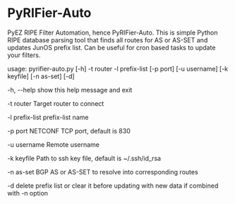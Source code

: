 # PyRIFier-Auto
PyEZ RIPE Filter Automation, hence PyRIFier-Auto. This is simple Python RIPE database parsing tool that finds all routes for AS or AS-SET and updates JunOS prefix list. Can be useful for cron based tasks to update your filters.

usage: pyrifier-auto.py [-h] -t router -l prefix-list [-p port]
                              [-u username] [-k keyfile] [-n as-set] [-d]

  -h, --help      show this help message and exit
  
  -t router       Target router to connect
  
  -l prefix-list  prefix-list name
  
  -p port         NETCONF TCP port, default is 830
  
  -u username     Remote username
  
  -k keyfile      Path to ssh key file, default is ~/.ssh/id_rsa
  
  -n as-set       BGP AS or AS-SET to resolve into corresponding routes
  
  -d              delete prefix list or clear it before updating with new data if combined with -n option
